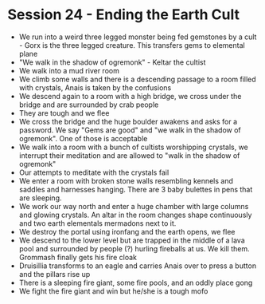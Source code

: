 # Session 24 - Ending the Earth Cult

- We run into a weird three legged monster being fed gemstones by a cult - Gorx is the three legged creature. This transfers gems to elemental plane
- "We walk in the shadow of ogremonk" - Keltar the cultist
- We walk into a mud river room
- We climb some walls and there is a descending passage to a room filled with crystals, Anais is taken by the confusions
- We descend again to a room with a high bridge, we cross under the bridge and are surrounded by crab people
- They are tough and we flee
- We cross the bridge and the huge boulder awakens and asks for a password. We say "Gems are good" and "we walk in the shadow of ogremonk". One of those is acceptable
- We walk into a room with a bunch of cultists worshipping crystals, we interrupt their meditation and are allowed to "walk in the shadow of ogremonk"
- Our attempts to meditate with the crystals fail
- We enter a room with broken stone walls resembling kennels and saddles and harnesses hanging. There are 3 baby bulettes in pens that are sleeping.
- We work our way north and enter a huge chamber with large columns and glowing crystals. An altar in the room changes shape continuously and two earth elementals mermadons next to it.
- We destroy the portal using ironfang and the earth opens, we flee
- We descend to the lower level but are trapped in the middle of a lava pool and surrounded by people (?) hurling fireballs at us. We kill them. Grommash finally gets his fire cloak
- Druisillia transforms to an eagle and carries Anais over to press a button and the pillars rise up
- There is a sleeping fire giant, some fire pools, and an oddly place gong
- We fight the fire giant and win but he/she is a tough mofo
